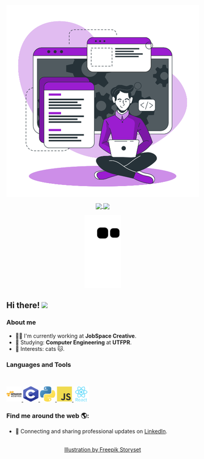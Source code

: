 <p align="center">
  <span>
    <img align="center" width="510" src="banners/programming-banner.svg" />
  </a>
  <span>
    <!-- <img align="center" width="280" src="signature.png" /> -->
  </a>
</p>

<p align="center">
  <a href="https://github.com/anuraghazra/github-readme-stats">
    <img
      align="center"
      src="https://github-readme-stats.vercel.app/api/top-langs/?username=Reinaldo-Kn&layout=compact&theme=cobalt&text_color=ffffff"
    />
  </a>
  <a href="https://github.com/anuraghazra/github-readme-stats">
    <img
      align="center"
      height="165"
      src="https://github-readme-stats.vercel.app/api?username=Reinaldo-Kn&count_private=true&show_icons=true&custom_title=Github%20Status&hide=issues&theme=cobalt&text_color=ffffff"
    />
  </a>
</p>

<div align="center">

![](https://raw.githubusercontent.com/Reinaldo-Kn/Reinaldo-Kn/output/github-contribution-grid-snake.svg)

</div>

## Hi there! <img src="https://raw.githubusercontent.com/iampavangandhi/iampavangandhi/master/gifs/Hi.gif" width="30px"></h2>

### About me

- 👨‍💻 I'm currently working at **JobSpace Creative**.
- 🌱 Studying: **Computer Engineering** at **UTFPR**.
- 💙 Interests: cats 🐱.

### Languages and Tools

<br/>

<p align="left">
  <a href="https://aws.amazon.com" target="_blank">
    <img
      src="icons/amazonwebservices-original-wordmark.svg"
      alt="aws"
      width="40"
      height="40"
    />
  </a>  
   <a
    href="https://www.cprogramming.com/"
    target="_blank"
  >
    <img
      src="icons/c-languege.svg"
      alt="C"
      width="40"
      height="40"
    />
  </a>
   <a
    href="https://www.python.org/"
    target="_blank"
  >
    <img
      src="icons/python.svg"
      alt="Python"
      width="40"
      height="40"
    />
  </a>
  <a
    href="https://developer.mozilla.org/en-US/docs/Web/JavaScript"
    target="_blank"
  >
    <img
      src="icons/javascript-original.svg"
      alt="javascript"
      width="40"
      height="40"
    />
  </a>
  <a href="https://reactjs.org/" target="_blank">
    <img
      src="icons/react-original-wordmark.svg"
      alt="react"
      width="40"
      height="40"
    />
  </a>
</p>

### Find me around the web 🌎:

- 💼 Connecting and sharing professional updates on <a href="https://www.linkedin.com/in/reinaldo-kn/">LinkedIn</a>.
<p align="center">
  <br/>
  <a href="https://storyset.com/web">Illustration by Freepik Storyset</a>
</p>
